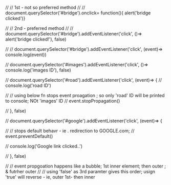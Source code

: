 
// // 1st - not so preferred method
// // document.querySelector('#bridge').onclick= function(){ alert('bridge clicked')}

// // 2nd - preferred method
// // document.querySelector('#bridge').addEventListener('click', ()=> alert('bridge clicked!'),  false)

// // document.querySelector('#bridge').addEventListener('click', (event)=> console.log(event))


// document.querySelector('#images').addEventListener('click', ()=> console.log('images ID'), false)

// document.querySelector('#road').addEventListener('click', (event)=> {
//     console.log('road ID')

//     // using below fn stops event proagation ; so only 'road' ID will be printed to console; NOt 'images' ID
//     event.stopPropagation()

// }, false)


// document.querySelector('#google').addEventListener('click', (event)=> {

//     // stops default behavr - ie . redirection to GOOGLE.com; 
//     event.preventDefault()

//     console.log('Google link clicked..')

// }, false)

// // event propgoation happens like a bubble;  1st inner element; then  outer ; & futrher outer
// // using 'false' as 3rd paramter gives this order;  usign 'true' will reverse - ie, outer 1st- then inner

